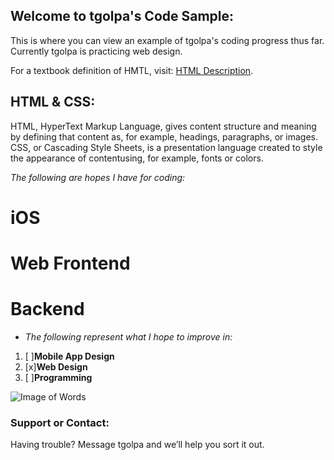 ## Welcome to tgolpa's Code Sample:

This is where you can view an example of tgolpa's coding progress thus far. Currently tgolpa is practicing web design.

For a textbook definition of HMTL, visit: [HTML Description](https://en.wikipedia.org/wiki/HTML).

## HTML & CSS:

HTML, HyperText Markup Language, gives content structure and meaning by defining that content as, for example, headings, paragraphs, or images. CSS, or Cascading Style Sheets, is a presentation language created to style the appearance of contentusing, for example, fonts or colors.

*The following are hopes I have for coding:*

# iOS
# Web Frontend
# Backend

- *The following represent what I hope to improve in:*

1. [ ]**Mobile App Design**
2. [x]**Web Design**
3. [ ]**Programming**


![Image of Words](http://kellerelementary.weebly.com/uploads/2/5/7/9/25792133/coding.jpg)


### Support or Contact:

Having trouble? Message tgolpa and we’ll help you sort it out.
